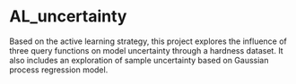 # AL_uncertainty
Based on the active learning strategy, this project explores the influence of three query functions on model uncertainty through a hardness dataset. It also includes an exploration of sample uncertainty based on Gaussian process regression model.
